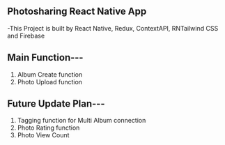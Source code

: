 ## Photosharing React Native App
-This Project is built by React Native, Redux, ContextAPI, RNTailwind CSS and Firebase



## Main Function---
1) Album Create function
2) Photo Upload function



## Future Update Plan---
1) Tagging function for Multi Album connection
2) Photo Rating function
3) Photo View Count
